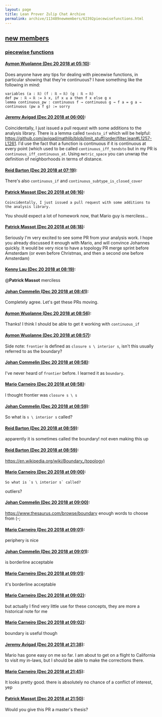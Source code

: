 ```yaml
---
layout: page
title: Lean Prover Zulip Chat Archive 
permalink: archive/113489newmembers/62392piecewisefunctions.html
---
```


## [new members](index.html)
### [piecewise functions](62392piecewisefunctions.html)

#### [Aymon Wuolanne (Dec 20 2018 at 05:10)](https://leanprover.zulipchat.com/#narrow/stream/113489-new%20members/topic/piecewise%20functions/near/152232475):
Does anyone have any tips for dealing with piecewise functions, in particular showing that they're continuous? I have something like the following in mind:
```
variables (a : ℝ) (f : ℝ → ℝ) (g : ℝ → ℝ) 
def pw : ℝ → ℝ := λ x, if x ≤ a then f x else g x 
lemma continuous_pw : continuous f → continuous g → f a = g a → continuous (pw a f g) := sorry 
```

#### [Jeremy Avigad (Dec 20 2018 at 06:00)](https://leanprover.zulipchat.com/#narrow/stream/113489-new%20members/topic/piecewise%20functions/near/152234041):
Coincidentally, I just issued a pull request with some additions to the analysis library. There is a lemma called `tendsto_if` which will be helpful: https://github.com/avigad/mathlib/blob/limit_stuff/order/filter.lean#L1257-L1261. I'd use the fact that a function is continuous if it is continuous at every point (which used to be called `continuous_iff_tendsto` but in my PR is `continuous_iff_continuous_at`. Using `metric_space` you can unwrap the definition of neighborhoods in terms of distance.

#### [Reid Barton (Dec 20 2018 at 07:19)](https://leanprover.zulipchat.com/#narrow/stream/113489-new%20members/topic/piecewise%20functions/near/152236649):
There's also `continuous_if` and `continuous_subtype_is_closed_cover`

#### [Patrick Massot (Dec 20 2018 at 08:16)](https://leanprover.zulipchat.com/#narrow/stream/113489-new%20members/topic/piecewise%20functions/near/152238561):
```quote
Coincidentally, I just issued a pull request with some additions to the analysis library. 
```
 You should expect a lot of homework now, that Mario guy is merciless...

#### [Patrick Massot (Dec 20 2018 at 08:18)](https://leanprover.zulipchat.com/#narrow/stream/113489-new%20members/topic/piecewise%20functions/near/152238630):
Seriously I'm very excited to see some PR from your analysis work. I hope you already discussed it enough with Mario, and will convince Johannes quickly. It would be very nice to have a topology PR merge sprint before Amsterdam (or even before Christmas, and then a second one before Amsterdam)

#### [Kenny Lau (Dec 20 2018 at 08:19)](https://leanprover.zulipchat.com/#narrow/stream/113489-new%20members/topic/piecewise%20functions/near/152238643):
@**Patrick Massot** merciless

#### [Johan Commelin (Dec 20 2018 at 08:41)](https://leanprover.zulipchat.com/#narrow/stream/113489-new%20members/topic/piecewise%20functions/near/152239509):
Completely agree. Let's get these PRs moving.

#### [Aymon Wuolanne (Dec 20 2018 at 08:56)](https://leanprover.zulipchat.com/#narrow/stream/113489-new%20members/topic/piecewise%20functions/near/152240099):
Thanks! I think I should be able to get it working with `continuous_if`

#### [Aymon Wuolanne (Dec 20 2018 at 08:57)](https://leanprover.zulipchat.com/#narrow/stream/113489-new%20members/topic/piecewise%20functions/near/152240118):
Side note: `frontier` is defined as `closure s \ interior s`, isn't this usually referred to as the boundary?

#### [Johan Commelin (Dec 20 2018 at 08:58)](https://leanprover.zulipchat.com/#narrow/stream/113489-new%20members/topic/piecewise%20functions/near/152240169):
I've never heard of `frontier` before. I learned it as `boundary`.

#### [Mario Carneiro (Dec 20 2018 at 08:58)](https://leanprover.zulipchat.com/#narrow/stream/113489-new%20members/topic/piecewise%20functions/near/152240177):
I thought frontier was `closure s \ s`

#### [Johan Commelin (Dec 20 2018 at 08:59)](https://leanprover.zulipchat.com/#narrow/stream/113489-new%20members/topic/piecewise%20functions/near/152240204):
So what is `s \ interior s` called?

#### [Reid Barton (Dec 20 2018 at 08:59)](https://leanprover.zulipchat.com/#narrow/stream/113489-new%20members/topic/piecewise%20functions/near/152240214):
apparently it is sometimes called the boundary! not even making this up

#### [Reid Barton (Dec 20 2018 at 08:59)](https://leanprover.zulipchat.com/#narrow/stream/113489-new%20members/topic/piecewise%20functions/near/152240216):
https://en.wikipedia.org/wiki/Boundary_(topology)

#### [Mario Carneiro (Dec 20 2018 at 09:00)](https://leanprover.zulipchat.com/#narrow/stream/113489-new%20members/topic/piecewise%20functions/near/152240264):
```quote
So what is `s \ interior s` called?
```
 outliers?

#### [Johan Commelin (Dec 20 2018 at 09:00)](https://leanprover.zulipchat.com/#narrow/stream/113489-new%20members/topic/piecewise%20functions/near/152240292):
https://www.thesaurus.com/browse/boundary enough words to choose from (-;

#### [Mario Carneiro (Dec 20 2018 at 09:01)](https://leanprover.zulipchat.com/#narrow/stream/113489-new%20members/topic/piecewise%20functions/near/152240303):
periphery is nice

#### [Johan Commelin (Dec 20 2018 at 09:01)](https://leanprover.zulipchat.com/#narrow/stream/113489-new%20members/topic/piecewise%20functions/near/152240314):
is borderline acceptable

#### [Mario Carneiro (Dec 20 2018 at 09:01)](https://leanprover.zulipchat.com/#narrow/stream/113489-new%20members/topic/piecewise%20functions/near/152240318):
it's borderline acceptable

#### [Mario Carneiro (Dec 20 2018 at 09:02)](https://leanprover.zulipchat.com/#narrow/stream/113489-new%20members/topic/piecewise%20functions/near/152240374):
but actually I find very little use for these concepts, they are more a historical note for me

#### [Mario Carneiro (Dec 20 2018 at 09:02)](https://leanprover.zulipchat.com/#narrow/stream/113489-new%20members/topic/piecewise%20functions/near/152240378):
boundary is useful though

#### [Jeremy Avigad (Dec 20 2018 at 21:38)](https://leanprover.zulipchat.com/#narrow/stream/113489-new%20members/topic/piecewise%20functions/near/152284935):
Mario has gone easy on me so far. I am about to get on a flight to California to visit my in-laws, but I should be able to make the corrections there.

#### [Mario Carneiro (Dec 20 2018 at 21:45)](https://leanprover.zulipchat.com/#narrow/stream/113489-new%20members/topic/piecewise%20functions/near/152285351):
It looks pretty good. there is absolutely no chance of a conflict of interest, yep

#### [Patrick Massot (Dec 20 2018 at 21:50)](https://leanprover.zulipchat.com/#narrow/stream/113489-new%20members/topic/piecewise%20functions/near/152285645):
Would you give this PR a master's thesis?

